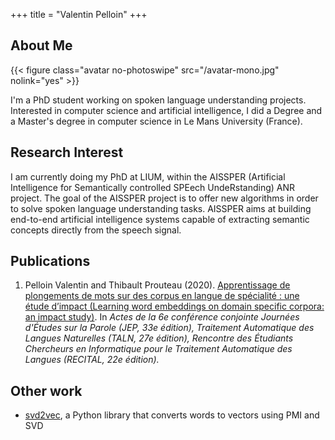 +++
title = "Valentin Pelloin"
+++

## About Me

{{< figure class="avatar no-photoswipe" src="/avatar-mono.jpg" nolink="yes" >}}

I'm a PhD student working on spoken language understanding projects.
Interested in computer science and artificial intelligence, I did a Degree and a Master's degree in computer science in Le Mans University (France).


## Research Interest

I am currently doing my PhD at LIUM, within the AISSPER (Artificial Intelligence for Semantically controlled SPEech UndeRstanding) ANR project. The goal of the AISSPER project is to offer new algorithms in order to solve spoken language understanding tasks. AISSPER aims at building end-to-end artificial intelligence systems capable of extracting semantic concepts directly from the speech signal.

## Publications

1. Pelloin Valentin and Thibault Prouteau (2020). [Apprentissage de plongements de mots sur des corpus en langue de spécialité : une étude d’impact (Learning word embeddings on domain specific corpora: an impact study)](https://www.aclweb.org/anthology/2020.jeptalnrecital-recital.13.pdf). In *Actes de la 6e conférence conjointe Journées d'Études sur la Parole (JEP, 33e édition), Traitement Automatique des Langues Naturelles (TALN, 27e édition), Rencontre des Étudiants Chercheurs en Informatique pour le Traitement Automatique des Langues (RECITAL, 22e édition).*

## Other work

- [svd2vec](https://github.com/valentinp72/svd2vec), a Python library that converts words to vectors using PMI and SVD


